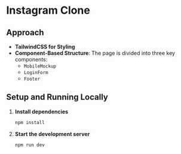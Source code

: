 # Instagram Clone

## Approach
- **TailwindCSS for Styling**
- **Component-Based Structure**: The page is divided into three key components:
  - `MobileMockup`
  - `LoginForm`
  - `Footer`

## Setup and Running Locally
1. **Install dependencies**
   ```sh
   npm install
   ```
2. **Start the development server**
   ```sh
   npm run dev
   ```
